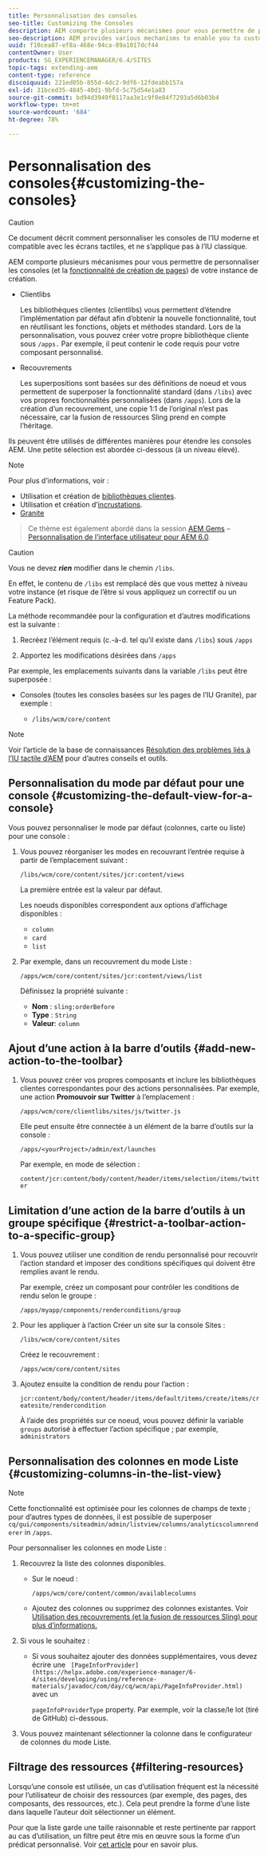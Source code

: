 ```yaml
---
title: Personnalisation des consoles
seo-title: Customizing the Consoles
description: AEM comporte plusieurs mécanismes pour vous permettre de personnaliser les consoles de votre instance de création.
seo-description: AEM provides various mechanisms to enable you to customize the consoles of your authoring instance
uuid: f10cea87-ef8a-468e-94ca-89a1017dcf44
contentOwner: User
products: SG_EXPERIENCEMANAGER/6.4/SITES
topic-tags: extending-aem
content-type: reference
discoiquuid: 221ed05b-855d-4dc2-9df6-12fdeabb157a
exl-id: 31bced35-4845-40d1-9bfd-5c75d54e1a83
source-git-commit: bd94d3949f0117aa3e1c9f0e84f7293a5d6b03b4
workflow-type: tm+mt
source-wordcount: '684'
ht-degree: 78%

---
```


# Personnalisation des consoles{#customizing-the-consoles}

>[!CAUTION]
>
>Ce document décrit comment personnaliser les consoles de l’IU moderne et compatible avec les écrans tactiles, et ne s’applique pas à l’IU classique.

AEM comporte plusieurs mécanismes pour vous permettre de personnaliser les consoles (et la [fonctionnalité de création de pages](/help/sites-developing/customizing-page-authoring-touch.md)) de votre instance de création.

* Clientlibs

    Les bibliothèques clientes (clientlibs) vous permettent d’étendre l’implémentation par défaut afin d’obtenir la nouvelle fonctionnalité, tout en réutilisant les fonctions, objets et méthodes standard. Lors de la personnalisation, vous pouvez créer votre propre bibliothèque cliente sous `/apps.` Par exemple, il peut contenir le code requis pour votre composant personnalisé.

* Recouvrements

   Les superpositions sont basées sur des définitions de noeud et vous permettent de superposer la fonctionnalité standard (dans `/libs`) avec vos propres fonctionnalités personnalisées (dans `/apps`). Lors de la création d’un recouvrement, une copie 1:1 de l’original n’est pas nécessaire, car la fusion de ressources Sling prend en compte l’héritage.

Ils peuvent être utilisés de différentes manières pour étendre les consoles AEM. Une petite sélection est abordée ci-dessous (à un niveau élevé).

>[!NOTE]
>
>Pour plus d’informations, voir :
>
>* Utilisation et création de [bibliothèques clientes](/help/sites-developing/clientlibs.md).
>* Utilisation et création d’[incrustations](/help/sites-developing/overlays.md).
>* [Granite](https://helpx.adobe.com/fr/experience-manager/6-4/sites/developing/using/reference-materials/granite-ui/api/index.html)

>
>Ce thème est également abordé dans la session [AEM Gems](https://docs.adobe.com/content/ddc/en/gems.html) – [Personnalisation de l’interface utilisateur pour AEM 6.0](https://docs.adobe.com/content/ddc/en/gems/user-interface-customization-for-aem-6.html).

>[!CAUTION]
>
>Vous ne devez ***rien*** modifier dans le chemin `/libs`.
>
>En effet, le contenu de `/libs` est remplacé dès que vous mettez à niveau votre instance (et risque de l’être si vous appliquez un correctif ou un Feature Pack).
>
>La méthode recommandée pour la configuration et d’autres modifications est la suivante :
>
>1. Recréez l’élément requis (c.-à-d. tel qu’il existe dans `/libs`) sous `/apps`
>
>1. Apportez les modifications désirées dans `/apps`

>


Par exemple, les emplacements suivants dans la variable `/libs` peut être superposée :

* Consoles (toutes les consoles basées sur les pages de l’IU Granite), par exemple :

   * `/libs/wcm/core/content`

<!-- Needs a review by Engineering -->
<!--
* secondary (inner) rails; for example:

    * `/libs/wcm/core/content/search`

* toolbar(s) (dependent on console; for example sites):

    * default 

      `/libs/wcm/core/content/sites/jcr:content/body/content/header/items/default`

    * selection mode

      `/libs/wcm/core/content/sites/jcr:content/body/content/header/items/selection`

* help menu options (dependent on console; for example sites):

    * `/libs/wcm/core/content/sites/jcr:content/body/help`

* information shown on the card view (dependent on console; for example sites):

    * `/libs/wcm/core/content/sites/jcr:content/body/content/content/items/childpages`

-->
>[!NOTE]
>
>Voir l’article de la base de connaissances [Résolution des problèmes liés à l’IU tactile d’AEM](https://helpx.adobe.com/experience-manager/kb/troubleshooting-aem-touchui-issues.html) pour d’autres conseils et outils.

<!-- Needs a review by Engineering -->
<!--
## Code Samples {#code-samples}

Various packages have been made available on Github. These provide code samples related to the tasks covered on this page.

### aem-admin-extension-new-console {#aem-admin-extension-new-console}

`aem-admin-extension-new-console` is a sample package showing how to [create a new AEM 6 console](#create-a-custom-console). This package provides a UI for managing [Launches](/help/sites-authoring/launches.md) and adds a link in the navigation:

CODE ON GITHUB

You can find the code of this page on GitHub

* [Open aem-admin-extension-new-console project on GitHub](https://github.com/Adobe-Marketing-Cloud/aem-admin-extension-new-console)
* Download the project as [a ZIP file](https://github.com/Adobe-Marketing-Cloud/aem-admin-extension-new-console/archive/master.zip)

### aem-admin-extension-customize-sites {#aem-admin-extension-customize-sites}

`aem-admin-extension-customize-sites` is a sample package showing how to customize an existing AEM 6 admin console. This package provides updates to Sites administration:

CODE ON GITHUB

You can find the code of this page on GitHub

* [Open aem-admin-extension-customize-sites project on GitHub](https://github.com/Adobe-Marketing-Cloud/aem-admin-extension-customize-sites)
* Download the project as [a ZIP file](https://github.com/Adobe-Marketing-Cloud/aem-admin-extension-customize-sites/archive/master.zip)
-->

<!-- Needs a review by Engineering -->
<!--
## Create a Custom Console {#create-a-custom-console}

1. You can create a custom console with related actions; for example, Launches at the top level (below Sites):

   This involves:

    * creating the root space definition of your new console ``; for example:

        * `/apps/<yourProject>/admin/ext/launches`

    * this can contain (according to requirements):

        * the corresponding [clientlibs](/help/sites-developing/clientlibs.md) for custom actions and `less`/ `css` definitions

            * `/apps/<yourProject>/admin/ext/launches/clientlibs`

        * components that need to be redefined/adjusted; for example, the breadcrumbs, datasource and the launch

            * `/apps/<yourProject>/admin/ext/launches/components`

        * the Granite UI page resource:

            * `/apps/<yourProject>/admin/ext/launches/content/jcr:content`

              property: `sling:resourceType`

        * the page definition of the console

            * `/apps/<yourProject>/admin/ext/launches/content/jcr:content/head`
            * `/apps/<yourProject>/admin/ext/launches/content/jcr:content/body`

   ![chlimage_1-236](assets/chlimage_1-236.png)

   To use the new console (for example in the [rail for navigation](#add-new-navigation-option-to-rail)) an ID is used, so that it can be explicitly referenced. The ID is used to connect the console and its navigation definition. The ID is defined in the `rail` node of the page; for example, for the Sites console:

    * the rail node is: 

      `/libs/wcm/core/content/sites/jcr:content/body/rail`

        * here the `currentId` property is defined: 

          `currentId` = `cq-sites`

   For the Launches console example:

    * the node is:

        * `/apps/<yourProject>/admin/ext/launches/content/jcr:content/body/rail`

    * with the following properties:

        * `currentId` = `cq-launches`
        * `sling:resourceType` = `granite/ui/components/endor/navcolumns`
        * `srcPath` = `cq/core/content/nav`
-->

## Personnalisation du mode par défaut pour une console {#customizing-the-default-view-for-a-console}

Vous pouvez personnaliser le mode par défaut (colonnes, carte ou liste) pour une console :

1. Vous pouvez réorganiser les modes en recouvrant l’entrée requise à partir de l’emplacement suivant :

   `/libs/wcm/core/content/sites/jcr:content/views`

   La première entrée est la valeur par défaut.

   Les noeuds disponibles correspondent aux options d’affichage disponibles :

   * `column`
   * `card`
   * `list`

1. Par exemple, dans un recouvrement du mode Liste :

   `/apps/wcm/core/content/sites/jcr:content/views/list`

   Définissez la propriété suivante :

   * **Nom** : `sling:orderBefore`
   * **Type** : `String`
   * **Valeur**: `column`

<!-- Needs a review by Engineering -->
<!--
`aem-admin-extension-customize-sites` is a sample package showing how to customize an existing AEM 6 admin console. This package provides updates to Sites administration:

CODE ON GITHUB

You can find the code of this page on GitHub

* [Open aem-admin-extension-customize-sites project on GitHub](https://github.com/Adobe-Marketing-Cloud/aem-admin-extension-customize-sites)
* Download the project as [a ZIP file](https://github.com/Adobe-Marketing-Cloud/aem-admin-extension-customize-sites/archive/master.zip)
-->

<!-- Needs a review by Engineering -->
<!--
### Add New Navigation Option to Rail {#add-new-navigation-option-to-rail}

1. You can add a navigation entry in the rail (for example, a [custom console](#create-a-custom-console) such as Launches).

   To do this, you create an overlay of:

   `/libs/cq/core/content/nav`

   In the `/apps` overlay:

   `/apps/cq/core/content/nav`

   Create the new nodes and properties:

   ![chlimage_1-237](assets/chlimage_1-237.png)

    * Extend navigation:

        * `/apps/cq/core/content/nav/launches`

    * Specify location in the tree:

        * property: `sling:orderBefore`

    * To create the connection, the `id` property references (i.e. must be the same as) the `currentID` property [for the appropriate console](#create-a-custom-console):

        * property: `id`
        * value: same as for your console (e.g. `cq-launches`) 

          for example: the same value as the `currentId` property on:

          `/apps/<yourProject>/admin/ext/launches/content/jcr:content/body/rail`
-->

## Ajout d’une action à la barre d’outils {#add-new-action-to-the-toolbar}

1. Vous pouvez créer vos propres composants et inclure les bibliothèques clientes correspondantes pour des actions personnalisées. Par exemple, une action **Promouvoir sur Twitter** à l’emplacement :

   `/apps/wcm/core/clientlibs/sites/js/twitter.js`

   Elle peut ensuite être connectée à un élément de la barre d’outils sur la console :

   `/apps/<yourProject>/admin/ext/launches`

   Par exemple, en mode de sélection :

   `content/jcr:content/body/content/header/items/selection/items/twitter`

## Limitation d’une action de la barre d’outils à un groupe spécifique {#restrict-a-toolbar-action-to-a-specific-group}

1. Vous pouvez utiliser une condition de rendu personnalisé pour recouvrir l’action standard et imposer des conditions spécifiques qui doivent être remplies avant le rendu.

   Par exemple, créez un composant pour contrôler les conditions de rendu selon le groupe :

   `/apps/myapp/components/renderconditions/group`

1. Pour les appliquer à l’action Créer un site sur la console Sites :

   `/libs/wcm/core/content/sites`

   Créez le recouvrement :

   `/apps/wcm/core/content/sites`

1. Ajoutez ensuite la condition de rendu pour l’action :

   `jcr:content/body/content/header/items/default/items/create/items/createsite/rendercondition`

   À l’aide des propriétés sur ce noeud, vous pouvez définir la variable `groups` autorisé à effectuer l’action spécifique ; par exemple, `administrators`

<!-- Needs a review by Engineering -->
<!--
## Remove Access to Navigation Option on Rail {#remove-access-to-navigation-option-on-rail}

1. You can rename a navigation entry in the rail by overlaying the required entry from under:

   `/libs/cq/core/content/nav`

   The nodes available correlate to the navigation options in the rail:

    * `projects`
    * `sites`
    * `assets`
    * `apps`
    * `forms`
    * `screens`
    * `personalization`
    * `commerce`
    * `tools`
    * `communities`

1. For example, on a overlay at:

   `/apps/cq/core/content/nav/sites`

   Define the following property:

    * **Name**: `sling:hideResource`
    * **Type**: `String` 
    * **Value**: `true`

`aem-admin-extension-customize-sites` is a sample package showing how to customize an existing AEM 6 admin console. This package provides updates to Sites administration:

CODE ON GITHUB

You can find the code of this page on GitHub

* [Open aem-admin-extension-new-console project on GitHub](https://github.com/Adobe-Marketing-Cloud/aem-admin-extension-new-console)
* Download the project as [a ZIP file](https://github.com/Adobe-Marketing-Cloud/aem-admin-extension-new-console/archive/master.zip)
-->

<!-- Needs a review by Engineering -->
<!--
## Restrict Access to Navigation Option on Rail {#restrict-access-to-navigation-option-on-rail}

You can restrict access to a navigation option using ACLs:

1. Open the [user and/or group management](/help/sites-administering/security.md) and select the user/group you want to restrict access for.

   >[!NOTE]
   >
   >Avoid assigning/restricting permissions on a user-by-user basis. It is [recommended to use groups](/help/sites-administering/security.md#best-practices).

1. Remove access [permissions](/help/sites-administering/security.md#permissions) to the appropriate node(s) under `/libs/cq/core/content/nav/sites`. These correlate to the navigation options in the rail:

    * `projects`
    * `sites`
    * `assets`
    * `apps`
    * `forms`
    * `screens`
    * `personalization`
    * `commerce`
    * `tools`
    * `communities`
-->

## Personnalisation des colonnes en mode Liste {#customizing-columns-in-the-list-view}

>[!NOTE]
>
>Cette fonctionnalité est optimisée pour les colonnes de champs de texte ; pour d’autres types de données, il est possible de superposer `cq/gui/components/siteadmin/admin/listview/columns/analyticscolumnrenderer` in `/apps`.

<!-- Needs a review by Engineering -->
<!--
CODE ON GITHUB

You can find the code of this page on GitHub

* [Open aem-sites-extension-listview-columns project on GitHub](https://github.com/Adobe-Marketing-Cloud/aem-sites-extension-listview-columns)
* Download the project as [a ZIP file](https://github.com/Adobe-Marketing-Cloud/aem-sites-extension-listview-columns/archive/master.zip)
-->

Pour personnaliser les colonnes en mode Liste :

1. Recouvrez la liste des colonnes disponibles.

   * Sur le noeud :

      `/apps/wcm/core/content/common/availablecolumns`

   * Ajoutez des colonnes ou supprimez des colonnes existantes.
   Voir [Utilisation des recouvrements (et la fusion de ressources Sling) pour plus d’informations.](/help/sites-developing/overlays.md)

1. Si vous le souhaitez :

   * Si vous souhaitez ajouter des données supplémentaires, vous devez écrire une ` [PageInforProvider](https://helpx.adobe.com/experience-manager/6-4/sites/developing/using/reference-materials/javadoc/com/day/cq/wcm/api/PageInfoProvider.html)` avec un

      `pageInfoProviderType` property.
   Par exemple, voir la classe/le lot (tiré de GitHub) ci-dessous.

1. Vous pouvez maintenant sélectionner la colonne dans le configurateur de colonnes du mode Liste.

## Filtrage des ressources {#filtering-resources}

Lorsqu’une console est utilisée, un cas d’utilisation fréquent est la nécessité pour l’utilisateur de choisir des ressources (par exemple, des pages, des composants, des ressources, etc.). Cela peut prendre la forme d’une liste dans laquelle l’auteur doit sélectionner un élément.

Pour que la liste garde une taille raisonnable et reste pertinente par rapport au cas d’utilisation, un filtre peut être mis en œuvre sous la forme d’un prédicat personnalisé. Voir [cet article](/help/sites-developing/customizing-page-authoring-touch.md#filtering-resources) pour en savoir plus.
